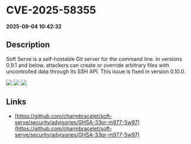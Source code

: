 # CVE-2025-58355

**2025-09-04 10:42:32**

## Description
Soft Serve is a self-hostable Git server for the command line. In versions 0.9.1 and below, attackers can create or override arbitrary files with uncontrolled data through its SSH API. This issue is fixed in version 0.10.0.

![](https://img.shields.io/static/v1?label=Score&message=7.7&color=red)
![](https://img.shields.io/static/v1?label=Severity&message=HIGH&color=red)
![](https://img.shields.io/static/v1?label=CWE&message=Traversal&color=green)

## Links
- [https://github.com/charmbracelet/soft-serve/security/advisories/GHSA-33pr-m977-5w97](https://github.com/charmbracelet/soft-serve/security/advisories/GHSA-33pr-m977-5w97)
